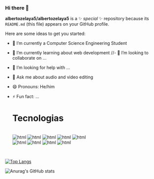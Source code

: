### Hi there 👋


**albertozelaya5/albertozelaya5** is a ✨ _special_ ✨ repository because its `README.md` (this file) appears on your GitHub profile.

Here are some ideas to get you started:

- 🔭 I’m currently a Computer Science Engineering Student
- 🌱 I’m currently learning about web development
//- 👯 I’m looking to collaborate on ...
- 🤔 I’m looking for help with ...
- 💬 Ask me about audio and video editing
- 😄 Pronouns: He/him
- ⚡ Fun fact: ...

     <h1>Tecnologias</h1>
     <br>
     <img src="https://img.shields.io/badge/-HTML-orange" alt="html">
     <img src="https://img.shields.io/badge/-CSS-blue" alt="html">
     <img src="https://img.shields.io/badge/-PYTHON-yellow" alt="html">
     <img src="https://img.shields.io/badge/-JAVA-red" alt="html">
     <img src="https://img.shields.io/badge/-BOOTSTRAP-purple" alt="html">
     <br>
     <img src="https://img.shields.io/badge/-C-blue" alt="html">
     <img src="https://img.shields.io/badge/-C%2B%2B-blue" alt="html">
     <img src="https://img.shields.io/badge/-C%23-violet" alt="html">
     <img src="https://img.shields.io/badge/-CISCO-lightblue" alt="html">
     
<br>


[![Top Langs](https://github-readme-stats.vercel.app/api/top-langs/?username=albertozelaya5&layout=compact&theme=radical)](https://github.com/anuraghazra/github-readme-stats)


![Anurag's GitHub stats](https://github-readme-stats.vercel.app/api?username=albertozelaya5&show_icons=true&theme=radical)
